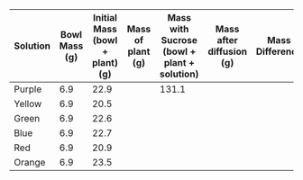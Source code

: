| Solution | Bowl Mass (g) | Initial Mass (bowl + plant) (g) | Mass of plant (g) | Mass with Sucrose (bowl + plant + solution) | Mass after diffusion (g) | Mass Difference | % change |     |
| -------- | ------------- | ------------------------------- | ----------------- | ------------------------------------------- | ------------------------ | --------------- | -------- | --- |
| Purple   | 6.9           | 22.9                            |                   | 131.1                                            |                          |                 |          |     |
| Yellow   | 6.9           | 20.5                            |                   |                                             |                          |                 |          |     |
| Green    | 6.9           | 22.6                            |                   |                                             |                          |                 |          |     |
| Blue     | 6.9           | 22.7                            |                   |                                             |                          |                 |          |     |
| Red      | 6.9           | 20.9                            |                   |                                             |                          |                 |          |     |
| Orange   | 6.9           | 23.5                            |                   |                                             |                          |                 |          |     |
